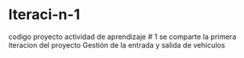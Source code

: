 # Iteraci-n-1
codigo proyecto actividad de aprendizaje # 1
se comparte la primera  iteracion del proyecto Gestión de la entrada y salida de vehículos
